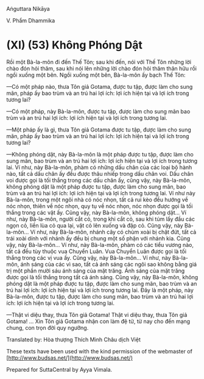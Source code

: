 Aṅguttara Nikāya

V. Phẩm Dhammika

# (XI) (53) Không Phóng Dật

Rồi một Bà-la-môn đi đến Thế Tôn; sau khi đến, nói với Thế Tôn những lời chào đón hỏi thăm, sau khi nói lên những lời chào đón hỏi thăm thân hữu rồi ngồi xuống một bên. Ngồi xuống một bên, Bà-la-môn ấy bạch Thế Tôn:

—Có một pháp nào, thưa Tôn giả Gotama, được tu tập, được làm cho sung mãn, pháp ấy bao trùm và an trú hai lợi ích: lợi ích hiện tại và lợi ích trong tương lai?

—Có một pháp, này Bà-la-môn, được tu tập, được làm cho sung mãn bao trùm và an trú hai lợi ích: lợi ích hiện tại và lợi ích trong tương lai.

—Một pháp ấy là gì, thưa Tôn giả Gotama được tu tập, được làm cho sung mãn, pháp ấy bao trùm và an trú hai lợi ích: lợi ích hiện tại và lợi ích trong tương lai?

—Không phóng dật, này Bà-la-môn là một pháp được tu tập, được làm cho sung mãn, bao trùm và an trú hai lợi ích: lợi ích hiện tại và lợi ích trong tương lai. Ví như, này Bà-la-môn, phàm có những dấu chân của các loại bộ hành nào, tất cả dấu chân ấy đều được thâu nhiếp trong dấu chân voi. Dấu chân voi được gọi là tối thắng trong các dấu chân ấy, cũng vậy, này Bà-la-môn, không phóng dật là một pháp được tu tập, được làm cho sung mãn, bao trùm và an trú hai lợi ích: lợi ích hiện tại và lợi ích trong tương lai. Ví như này Bà-la-môn, trong một ngôi nhà có nóc nhọn, tất cả rui kèo đều hướng về nóc nhọn, thiên về nóc nhọn, quy tụ về nóc nhọn, nóc nhọn được gọi là tối thắng trong các vật ấy. Cũng vậy, này Bà-la-môn, không phóng dật... Ví như, này Bà-la-môn, người cắt cỏ, trong khi cắt cỏ, sau khi túm lấy đầu các ngọn cỏ, liền lùa cỏ qua lại, vặt cỏ lên xuống và đập cỏ. Cũng vậy, này Bà-la-môn... Ví như, này Bà-la-môn, nhánh cây có chùm xoài bị chặt đứt, tất cả trái xoài dính với nhánh ấy đều bị chung một số phận với nhánh kia. Cũng vậy, này Bà-la-môn... Ví như, này Bà-la-môn, phàm có các tiểu vương nào, tất cả đều tùy thuộc vua Chuyển Luân. Vua Chuyển Luân được gọi là tối thắng trong các vị vua ấy. Cũng vậy, này Bà-la-môn... Ví như, này Bà-la-môn, ánh sáng của các vì sao, tất cả ánh sáng các ngôi sao không bằng giá trị một phần mười sáu ánh sáng của mặt trăng. Ánh sáng của mặt trăng được gọi là tối thắng trong tất cả ánh sáng. Cũng vậy, này Bà-la-môn, không phóng dật là một pháp được tu tập, được làm cho sung mãn, bao trùm và an trú hai lợi ích: lợi ích hiện tại và lợi ích trong tương lai. Ðây là một pháp, này Bà-la-môn, được tu tập, được làm cho sung mãn, bao trùm và an trú hai lợi ích: lợi ích hiện tại và lợi ích trong tương lai.

—Thật vi diệu thay, thưa Tôn giả Gotama! Thật vi diệu thay, thưa Tôn giả Gotama! ... Xin Tôn giả Gotama nhận con làm đệ tử, từ nay cho đến mạng chung, con trọn đời quy ngưỡng.

Translated by: Hòa thượng Thích Minh Châu dịch Việt

These texts have been used with the kind permission of the webmaster of [http://www.budsas.net/](http://www.budsas.net/)

Prepared for SuttaCentral by Ayya Vimala.